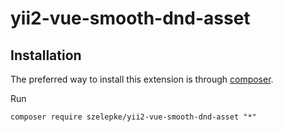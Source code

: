 # yii2-vue-smooth-dnd-asset


Installation
------------

The preferred way to install this extension is through [composer](http://getcomposer.org/download/).

Run

```
composer require szelepke/yii2-vue-smooth-dnd-asset "*"
